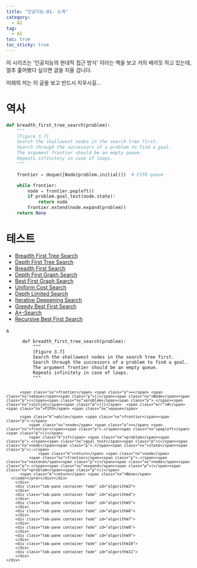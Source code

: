 ```yaml
---
title: "인공지능-01. 소개"
category:
  - AI
tag:
  - AI
toc: true
toc_sticky: true
---
```


<link rel="stylesheet" href="https://maxcdn.bootstrapcdn.com/bootstrap/4.5.2/css/bootstrap.min.css">
<script src="https://ajax.googleapis.com/ajax/libs/jquery/3.5.1/jquery.min.js"></script>
<script src="https://cdnjs.cloudflare.com/ajax/libs/popper.js/1.16.0/umd/popper.min.js"></script>
<script src="https://maxcdn.bootstrapcdn.com/bootstrap/4.5.2/js/bootstrap.min.js"></script>

이 시리즈는 '인공지능의 현대적 접근 방식' 이라는 책을 보고 거의 배끼듯 하고 있는데, 얼추 훑어봤다 싶으면 글을 지울 겁니다.

미래의 저는 이 글을 보고 반드시 지우시길...


# 역사

```python
def breadth_first_tree_search(problem):
    """
    [Figure 3.7]
    Search the shallowest nodes in the search tree first.
    Search through the successors of a problem to find a goal.
    The argument frontier should be an empty queue.
    Repeats infinitely in case of loops.
    """

    frontier = deque([Node(problem.initial)])  # FIFO queue

    while frontier:
        node = frontier.popleft()
        if problem.goal_test(node.state):
            return node
        frontier.extend(node.expand(problem))
    return None
```



# 테스트

<div id="allalgorithm">
	<!-- Nav tabs -->
	<ul class="nav nav-tabs">
		<li class="nav-item">
			<a class="nav-link active" data-toggle="tab" href="#breadth_first_tree_search">Breadth First Tree Search</a>
		</li>
		<li class="nav-item">
			<a class="nav-link" data-toggle="tab" href="#depth_first_tree_search">Depth First Tree Search</a>
		</li>
		<li class="nav-item">
			<a class="nav-link" data-toggle="tab" href="#algorithm3">Breadth First Search</a>
		</li>
		<li class="nav-item">
			<a class="nav-link" data-toggle="tab" href="#algorithm4">Depth First Graph Search</a>
		</li>
		<li class="nav-item">
			<a class="nav-link" data-toggle="tab" href="#algorithm5">Best First Graph Search</a>
		</li>
		<li class="nav-item">
			<a class="nav-link" data-toggle="tab" href="#algorithm6">Uniform Cost Search</a>
		</li>
		<li class="nav-item">
			<a class="nav-link" data-toggle="tab" href="#algorithm7">Depth Limited Search</a>
		</li>
		<li class="nav-item">
			<a class="nav-link" data-toggle="tab" href="#algorithm8">Iterative Deepening Search</a>
		</li>
		<li class="nav-item">
			<a class="nav-link" data-toggle="tab" href="#algorithm9">Greedy Best First Search</a>
		</li>
		<li class="nav-item">
			<a class="nav-link" data-toggle="tab" href="#algorithm10">A*-Search</a>
		</li>
		<li class="nav-item">
			<a class="nav-link" data-toggle="tab" href="#algorithm11">Recursive Best First Search</a>
		</li>
	</ul>
	<!-- Tab panes -->
	<div class="tab-content">
		<div class="tab-pane container active" id="breadth_first_tree_search">
s
		</div>
		<div class="tab-pane container fade" id="depth_first_tree_search">
      <div class="language-javascript highlighter-rouge"><div class="highlight"><pre class="highlight"><code>      <span class="nx">def</span> <span class="nx">breadth_first_tree_search</span><span class="p">(</span><span class="nx">problem</span><span class="p">):</span>
          <span class="dl">"""</span><span class="s2">
          [Figure 3.7]
          Search the shallowest nodes in the search tree first.
          Search through the successors of a problem to find a goal.
          The argument frontier should be an empty queue.
          Repeats infinitely in case of loops.
          </span><span class="dl">"""</span>

          <span class="nx">frontier</span> <span class="o">=</span> <span class="nx">deque</span><span class="p">([</span><span class="nx">Node</span><span class="p">(</span><span class="nx">problem</span><span class="p">.</span><span class="nx">initial</span><span class="p">)])</span>  <span class="err">#</span> <span class="nx">FIFO</span> <span class="nx">queue</span>

          <span class="k">while</span> <span class="nx">frontier</span><span class="p">:</span>
              <span class="nx">node</span> <span class="o">=</span> <span class="nx">frontier</span><span class="p">.</span><span class="nx">popleft</span><span class="p">()</span>
              <span class="k">if</span> <span class="nx">problem</span><span class="p">.</span><span class="nx">goal_test</span><span class="p">(</span><span class="nx">node</span><span class="p">.</span><span class="nx">state</span><span class="p">):</span>
                  <span class="k">return</span> <span class="nx">node</span>
              <span class="nx">frontier</span><span class="p">.</span><span class="nx">extend</span><span class="p">(</span><span class="nx">node</span><span class="p">.</span><span class="nx">expand</span><span class="p">(</span><span class="nx">problem</span><span class="p">))</span>
          <span class="k">return</span> <span class="nx">None</span>
      </code></pre></div></div>
		</div>
		<div class="tab-pane container fade" id="algorithm3">
		</div>
		<div class="tab-pane container fade" id="algorithm4">
		</div>
		<div class="tab-pane container fade" id="algorithm5">
		</div>
		<div class="tab-pane container fade" id="algorithm6">
		</div>
		<div class="tab-pane container fade" id="algorithm7">
		</div>
		<div class="tab-pane container fade" id="algorithm8">
		</div>
		<div class="tab-pane container fade" id="algorithm9">
		</div>
		<div class="tab-pane container fade" id="algorithm10">
		</div>
		<div class="tab-pane container fade" id="algorithm11">
		</div>
	</div>
</div>





